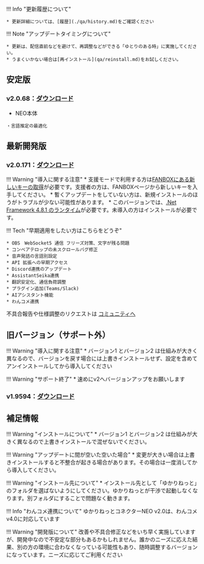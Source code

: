 !!! Info "更新履歴について"

    * 更新詳細については、[履歴](./qa/history.md)をご確認ください

!!! Note "アップデートタイミングについて"

    * 更新は、配信直前などを避けて、再調整などができる「ゆとりのある時」に実施してください。
    * うまくいかない場合は[再インストール](qa/reinstall.md)をお試しください。

## 安定版

### v2.0.68：[ダウンロード](https://machanbazaar.com/wp-content/uploads/2023/01/YNCneo_v2.0.68.zip)

* NEO本体

```text
・言語推定の最適化
```

## 最新開発版

### v2.0.171：[ダウンロード](https://machanbazaar.com/wp-content/uploads/2023/05/YNCneo_v2.0.171.zip)

!!! Warning "導入に関する注意"
    * 支援モードで利用する方は[FANBOXにある新しいキーの取得](https://nmori.github.io/yncneo-Docs/support/support_howto/#2)が必要です。支援者の方は、FANBOXページから新しいキーを入手してください。
    * 暫くアップデートをしていない方は、新規インストールのほうがトラブルが少ない可能性があります。
    * このバージョンでは、[.Net Framework 4.8.1 のランタイム](https://dotnet.microsoft.com/ja-jp/download/dotnet-framework/thank-you/net481-web-installer)が必要です。未導入の方はインストールが必要です。

!!! Tech "早期適用をしたい方はこちらをどうぞ"

    * OBS　WebSocket5 通信 フリーズ対策、文字が残る問題
    * コンベアテロップの未スクロールバグ修正
    * 音声発話の言語別設定
    * API 拡張への早期アクセス
    * Discord連携のアップデート
    * AssistantSeika連携
    * 翻訳安定化、通信負荷調整
    * プラグイン追加(Teams/Slack)
    * AIアシスタント機能
    * わんコメ連携

不具合報告や仕様調整のリクエストは [コミュニティへ](https://discord.gg/Pyk5EwVrXQ)
## 旧バージョン（サポート外）

!!! Warning "導入に関する注意"
    * バージョン1 とバージョン2 は仕組みが大きく異なるので、バージョンを戻す場合には上書きインストールせず、設定を含めてアンインストールしてから導入してください

!!! Warning "サポート終了"
    * 速めにv2へバージョンアップをお願いします
### v1.9594：[ダウンロード](https://machanbazaar.com/wp-content/uploads/2022/08/YNCneo_v1.9594.zip)

## 補足情報

!!! Warning "インストールについて"
    * バージョン1 とバージョン2 は仕組みが大きく異なるので上書きインストールで混ぜないでください。

!!! Warning "アップデートに間が空いた空いた場合"
    * 変更が大きい場合は上書きインストールすると不整合が起きる場合があります。その場合は一度消してから導入してください。

!!! Warning "インストール先について"
    * インストール先として「ゆかりねっと」のフォルダを選ばないようにしてください。ゆかりねっとが干渉で起動しなくなります。別フォルダにすることで問題なく動きます。

!!! Info "わんコメ連携について"
    ゆかりねっとコネクターNEO v2.0は、わんコメv4.0に対応しています

!!! Warning "開発版について"
    改善や不具合修正などをいち早く実施していますが、開発中なので不安定な部分もあるかもしれません。誰かのニーズに応えた結果、別の方の環境に合わなくなっている可能性もあり、随時調整するバージョンになっています。ニーズに応じてご利用ください
